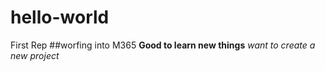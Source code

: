 # hello-world
First Rep
##worfing into M365
**Good to learn new things**
*want to create a new project*
